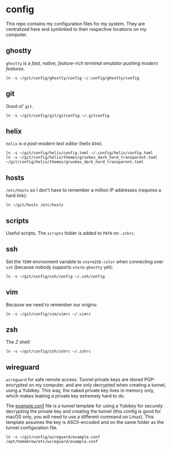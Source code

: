 # config

This repo contains my configuration files for my system. They are centralized here and
symlinked to their respective locations on my computer.

## ghostty

`ghostty` is a _fast, native, feature-rich terminal emulator pushing modern features_.

```shell
ln -s ~/git/config/ghostty/config ~/.config/ghostty/config
```

## git

Good ol' `git`.

```shell
ln -s ~/git/config/git/gitconfig ~/.gitconfig
```

## helix

`helix` is _a post-modern text editor_ (helix btw).

```shell
ln -s ~/git/config/helix/config.toml ~/.config/helix/config.toml
ln -s ~/git/config/helix/themes/gruvbox_dark_hard_transparent.toml ~/git/config/helix/themes/gruvbox_dark_hard_transparent.toml
```

## hosts

`/etc/hosts` so I don't have to remember a million IP addresses (requires a hard link):

```shell
ln ~/git/hosts /etc/hosts
```

## scripts

Useful scripts. The `scripts` folder is added to `PATH` on `.zshrc`.

## ssh

Set the `TERM` envronment variable to `xterm256-color` when connecting over `ssh`
(because nobody supports `xterm-ghostty` yet):

```shell
ln -s ~/git/config/ssh/config ~/.ssh/config
```

## vim

Because we need to remember our origins:

```shell
ln -s ~/git/config/vim/vimrc ~/.vimrc
```

## zsh

The _Z_ shell:

```shell
ln -s ~/git/config/zsh/zshrc ~/.zshrc
```

## wireguard

`wireguard` for safe remote access. Tunnel private keys are stored PGP-encrypted on my computer,
and are only decrypted when creating a tunnel, using a Yubikey. This way, the naked private key
lives in memory only, which makes leaking a private key extremely hard to do.

The [example.conf](/wireguard/example.conf) file is a tunnel template for using a Yubikey for securely
decrypting the private key and creating the tunnel (this config is good for macOS only, you will need to
use a different command on Linux). This template assumes the key is ASCII-encoded and on the
same folder as the tunnel configuration file.

```shell
ln -s ~/git/config/wireguard/example.conf /opt/homebrew/etc/wireguard/example.conf
```

